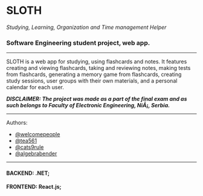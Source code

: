 # SLOTH
_Studying, Learning, Organization and Time management Helper_

### Software Engineering student project, web app.

---

SLOTH is a web app for studying, using flashcards and notes. 
It features creating and viewing flashcards, taking and reviewing notes, making tests from flashcards, generating a memory game from flashcards, creating study sessions, user groups with their own materials, and a personal calendar for each user.

***DISCLAIMER: The project was made as a part of the final exam and as such belongs to Faculty of Electronic Engineering, NiÅ¡, Serbia.***

---

Authors:
  - [@welcomepeople](https://github.com/welcomepeople)
  - [@tea561](https://github.com/tea561)
  - [@cats9rule](https://github.com/cats9rule) 
  - [@algebrabender](https://github.com/algebrabender)

---

#### BACKEND: .NET;
#### FRONTEND: React.js;
